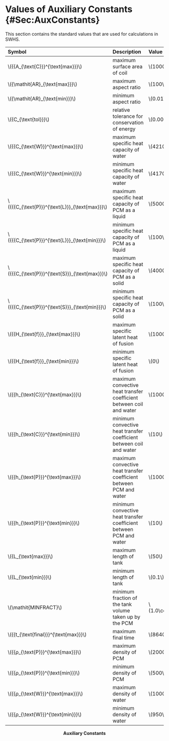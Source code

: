 # Values of Auxiliary Constants {#Sec:AuxConstants}

This section contains the standard values that are used for calculations in SWHS.

<div id="Table:TAuxConsts"></div>

|Symbol                                            |Description                                                        |Value                  |Unit                                                 |
|:-------------------------------------------------|:------------------------------------------------------------------|:----------------------|:----------------------------------------------------|
|\\({{A\_{\text{C}}}^{\text{max}}}\\)              |maximum surface area of coil                                       |\\(100000\\)           |\\({\text{m}^{2}}\\)                                 |
|\\({\mathit{AR}\_{\text{max}}}\\)                 |maximum aspect ratio                                               |\\(100\\)              |--                                                   |
|\\({\mathit{AR}\_{\text{min}}}\\)                 |minimum aspect ratio                                               |\\(0.01\\)             |--                                                   |
|\\({C\_{\text{tol}}}\\)                           |relative tolerance for conservation of energy                      |\\(0.001\\%\\)         |--                                                   |
|\\({{C\_{\text{W}}}^{\text{max}}}\\)              |maximum specific heat capacity of water                            |\\(4210\\)             |\\(\frac{\text{J}}{\text{kg}{}^{\circ}\text{C}}\\)   |
|\\({{C\_{\text{W}}}^{\text{min}}}\\)              |minimum specific heat capacity of water                            |\\(4170\\)             |\\(\frac{\text{J}}{\text{kg}{}^{\circ}\text{C}}\\)   |
|\\({{{C\_{\text{P}}}^{\text{L}}}\_{\text{max}}}\\)|maximum specific heat capacity of PCM as a liquid                  |\\(5000\\)             |\\(\frac{\text{J}}{\text{kg}{}^{\circ}\text{C}}\\)   |
|\\({{{C\_{\text{P}}}^{\text{L}}}\_{\text{min}}}\\)|minimum specific heat capacity of PCM as a liquid                  |\\(100\\)              |\\(\frac{\text{J}}{\text{kg}{}^{\circ}\text{C}}\\)   |
|\\({{{C\_{\text{P}}}^{\text{S}}}\_{\text{max}}}\\)|maximum specific heat capacity of PCM as a solid                   |\\(4000\\)             |\\(\frac{\text{J}}{\text{kg}{}^{\circ}\text{C}}\\)   |
|\\({{{C\_{\text{P}}}^{\text{S}}}\_{\text{min}}}\\)|minimum specific heat capacity of PCM as a solid                   |\\(100\\)              |\\(\frac{\text{J}}{\text{kg}{}^{\circ}\text{C}}\\)   |
|\\({{H\_{\text{f}}}\_{\text{max}}}\\)             |maximum specific latent heat of fusion                             |\\(1000000\\)          |\\(\frac{\text{J}}{\text{kg}{}^{\circ}\text{C}}\\)   |
|\\({{H\_{\text{f}}}\_{\text{min}}}\\)             |minimum specific latent heat of fusion                             |\\(0\\)                |\\(\frac{\text{J}}{\text{kg}{}^{\circ}\text{C}}\\)   |
|\\({{h\_{\text{C}}}^{\text{max}}}\\)              |maximum convective heat transfer coefficient between coil and water|\\(10000\\)            |\\(\frac{\text{W}}{\text{m}^{2}{}^{\circ}\text{C}}\\)|
|\\({{h\_{\text{C}}}^{\text{min}}}\\)              |minimum convective heat transfer coefficient between coil and water|\\(10\\)               |\\(\frac{\text{W}}{\text{m}^{2}{}^{\circ}\text{C}}\\)|
|\\({{h\_{\text{P}}}^{\text{max}}}\\)              |maximum convective heat transfer coefficient between PCM and water |\\(10000\\)            |\\(\frac{\text{W}}{\text{m}^{2}{}^{\circ}\text{C}}\\)|
|\\({{h\_{\text{P}}}^{\text{min}}}\\)              |minimum convective heat transfer coefficient between PCM and water |\\(10\\)               |\\(\frac{\text{W}}{\text{m}^{2}{}^{\circ}\text{C}}\\)|
|\\({L\_{\text{max}}}\\)                           |maximum length of tank                                             |\\(50\\)               |\\({\text{m}}\\)                                     |
|\\({L\_{\text{min}}}\\)                           |minimum length of tank                                             |\\(0.1\\)              |\\({\text{m}}\\)                                     |
|\\(\mathit{MINFRACT}\\)                           |minimum fraction of the tank volume taken up by the PCM            |\\(1.0\cdot{}10^{-6}\\)|--                                                   |
|\\({{t\_{\text{final}}}^{\text{max}}}\\)          |maximum final time                                                 |\\(86400\\)            |\\({\text{s}}\\)                                     |
|\\({{ρ\_{\text{P}}}^{\text{max}}}\\)              |maximum density of PCM                                             |\\(20000\\)            |\\(\frac{\text{kg}}{\text{m}^{3}}\\)                 |
|\\({{ρ\_{\text{P}}}^{\text{min}}}\\)              |minimum density of PCM                                             |\\(500\\)              |\\(\frac{\text{kg}}{\text{m}^{3}}\\)                 |
|\\({{ρ\_{\text{W}}}^{\text{max}}}\\)              |maximum density of water                                           |\\(1000\\)             |\\(\frac{\text{kg}}{\text{m}^{3}}\\)                 |
|\\({{ρ\_{\text{W}}}^{\text{min}}}\\)              |minimum density of water                                           |\\(950\\)              |\\(\frac{\text{kg}}{\text{m}^{3}}\\)                 |

**<p align="center">Auxiliary Constants</p>**


